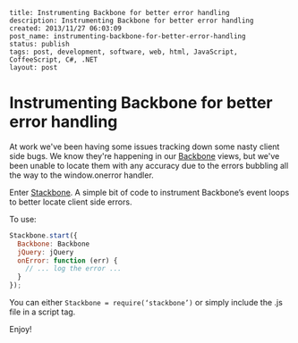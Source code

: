```
title: Instrumenting Backbone for better error handling
description: Instrumenting Backbone for better error handling
created: 2013/11/27 06:03:09
post_name: instrumenting-backbone-for-better-error-handling
status: publish
tags: post, development, software, web, html, JavaScript, CoffeeScript, C#, .NET
layout: post
```

# Instrumenting Backbone for better error handling

At work we've been having some issues tracking down some nasty client side bugs. We know they're happening in our [Backbone](http://backbonejs.org/) views, but we've been unable to locate them with any accuracy due to the errors bubbling all the way to the window.onerror handler.

Enter [Stackbone](http://www.github.com/goodeggs/stackbone). A simple bit of code to instrument Backbone’s event loops to better locate client side errors.

To use:

``` js
Stackbone.start({
  Backbone: Backbone
  jQuery: jQuery
  onError: function (err) {
    // ... log the error ...
  }
});
```

You can either `Stackbone = require(‘stackbone’)` or simply include the .js file in a script tag.

Enjoy!
